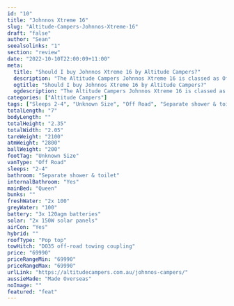 ```yaml
---
id: "10"
title: "Johnnos Xtreme 16"
slug: "Altitude-Campers-Johnnos-Xtreme-16"
draft: "false"
author: "Sean"
seealsolinks: "1"
section: "review"
date: "2022-10-10T22:00:09+11:00"
meta:
  title: "Should I buy Johnnos Xtreme 16 by Altitude Campers?"
  description: "The Altitude Campers Johnnos Xtreme 16 is classed as Off Road, and sleeps 2-4 people. It is Made Overseas and comes in at Unknown Size. It generally has Separate shower & toilet."
  ogtitle: "Should I buy Johnnos Xtreme 16 by Altitude Campers?"
  ogdescription: "The Altitude Campers Johnnos Xtreme 16 is classed as Off Road, and sleeps 2-4 people. It is Made Overseas and comes in at Unknown Size. It generally has Separate shower & toilet."
categories: ["Altitude Campers"]
tags: ["Sleeps 2-4", "Unknown Size", "Off Road", "Separate shower & toilet", "Pop top", "60 - 70k", "Made Overseas"]
totalLength: "7"
bodyLength: ""
totalHeight: "2.35"
totalWidth: "2.05"
tareWeight: "2100"
atmWeight: "2800"
ballWeight: "200"
footTag: "Unknown Size"
vanType: "Off Road"
sleeps: "2-4"
bathroom: "Separate shower & toilet"
internalBathroom: "Yes"
mainBed: "Queen"
bunks: ""
freshWater: "2x 100"
greyWater: "100"
battery: "3x 120agm batteries"
solar: "2x 150W solar panels"
airCon: "Yes"
hybrid: ""
roofType: "Pop top"
towHitch: "DO35 off-road towing coupling"
price: "69990"
priceRangeMin: "69990"
priceRangeMax: "69990"
urlLink: "https://altitudecampers.com.au/johnnos-campers/"
aussieMade: "Made Overseas"
noImage: ""
featured: "feat"
---
```

